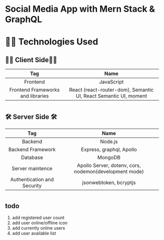 # Social Media App with Mern Stack & GraphQL

#

# 👨‍💻 Technologies Used

## 👨‍🏫 Client Side👨‍🏫

|                Tag                |                               Name                               |
| :-------------------------------: | :--------------------------------------------------------------: |
|             Frontend              |                            JavaScript                            |
| Frontend Frameworks and libraries | React (react-router-dom), Semantic UI, React Semantic UI, moment |

#

## 🛠 Server Side 🛠

|             Tag             |                          Name                          |
| :-------------------------: | :----------------------------------------------------: |
|           Backend           |                        Node.js                         |
|      Backend Framework      |                Express, graphql, Apollo                |
|          Database           |                        MongoDB                         |
|      Server maintence       | Apollo Server, dotenv, cors, nodemon(development mode) |
| Authentication and Security |                 jsonwebtoken, bcryptjs                 |

#

## todo

1. add registered user count
2. add user online/offline icon
3. add currently online users
4. add user available list

